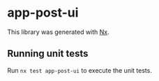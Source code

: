 # app-post-ui

This library was generated with [Nx](https://nx.dev).

## Running unit tests

Run `nx test app-post-ui` to execute the unit tests.
